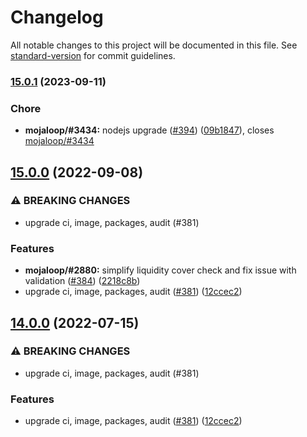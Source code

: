 # Changelog

All notable changes to this project will be documented in this file. See [standard-version](https://github.com/conventional-changelog/standard-version) for commit guidelines.

### [15.0.1](https://github.com/mojaloop/central-settlement/compare/v15.0.0...v15.0.1) (2023-09-11)


### Chore

* **mojaloop/#3434:** nodejs upgrade ([#394](https://github.com/mojaloop/central-settlement/issues/394)) ([09b1847](https://github.com/mojaloop/central-settlement/commit/09b1847432f2b44a81aef53ecda4c3afa8f77eb3)), closes [mojaloop/#3434](https://github.com/mojaloop/project/issues/3434)

## [15.0.0](https://github.com/mojaloop/central-settlement/compare/v13.4.1...v15.0.0) (2022-09-08)


### ⚠ BREAKING CHANGES

* upgrade ci, image, packages, audit (#381)

### Features

* **mojaloop/#2880:** simplify liquidity cover check and fix issue with validation ([#384](https://github.com/mojaloop/central-settlement/issues/384)) ([2218c8b](https://github.com/mojaloop/central-settlement/commit/2218c8ba9b410e51ba891bfedddf2d494606a11a))
* upgrade ci, image, packages, audit ([#381](https://github.com/mojaloop/central-settlement/issues/381)) ([12ccec2](https://github.com/mojaloop/central-settlement/commit/12ccec2a3b25d2569b352483a3da3fd7455600f6))

## [14.0.0](https://github.com/mojaloop/central-settlement/compare/v13.4.1...v14.0.0) (2022-07-15)


### ⚠ BREAKING CHANGES

* upgrade ci, image, packages, audit (#381)

### Features

* upgrade ci, image, packages, audit ([#381](https://github.com/mojaloop/central-settlement/issues/381)) ([12ccec2](https://github.com/mojaloop/central-settlement/commit/12ccec2a3b25d2569b352483a3da3fd7455600f6))
